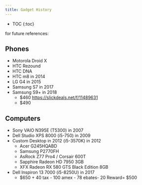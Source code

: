 ```yaml
---
title: Gadget History
---
```


* TOC
{:toc}

for future references:

Phones
-----
* Motorola Droid X
* HTC Rezound
* HTC DNA 
* HTC m8 in 2014 
* LG G4 in 2015
* Samsung S7 in 2017
* Samsung S9+ in 2018
  * $460 https://slickdeals.net/f/11489631
  * $490

Computers
-----
* Sony VAIO N395E (T5300) in 2007
* Dell Studio XPS 8000 (i5-750) in 2009
* Custom Desktop in 2012 (i5-3570K) in 2012 
  * Acer G245HQABD
  * Samsung P2770FH
  * AsRock Z77 Pro4 / Corsair 600T 
  * Sapphire Radeon HD 7950 3GB
  * XFX Radeon RX 580 GTS Black Edition 8GB
* Dell Inspiron 13 7000 (i5-8250U) in 2017
  * $650 + 40 tax - 100 amex - 78 ebates- 20 Reward= $500
